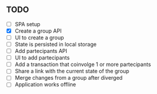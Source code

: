## TODO

* [ ] SPA setup
* [x] Create a group API
* [ ] UI to create a group
* [ ] State is persisted in local storage
* [ ] Add partecipants API
* [ ] UI to add partecipants
* [ ] Add a transaction that coinvolge 1 or more partecipants
* [ ] Share a link with the current state of the group
* [ ] Merge changes from a group after diverged
* [ ] Application works offline